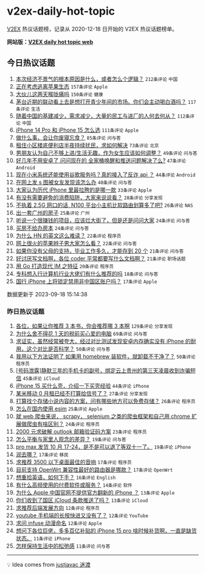 # v2ex-daily-hot-topic

[V2EX](https://www.v2ex.com/) 热议话题榜，记录从 2020-12-18 日开始的 V2EX 热议话题榜单。

**网站版：[V2EX daily hot topic web](https://boojack.github.io/v2ex-daily-hot-topic-web/)**

## 今日热议话题

<!-- TODAY BEGIN -->

1. [本次经济不景气的根本原因是什么，或者怎么个逻辑？](https://www.v2ex.com/t/974782) `212条评论` `中国`
1. [正在考虑逃离苹果生态](https://www.v2ex.com/t/974836) `157条评论` `Apple`
1. [大伙儿这两天喉咙痛吗](https://www.v2ex.com/t/974726) `150条评论` `健康`
1. [茅台近期的联动看上去是想打开青少年间的市场。你们会主动喝白酒吗？](https://www.v2ex.com/t/974760) `117条评论` `生活`
1. [随着中国的基建减少，需求减少，大量的民工与进厂的人何去何从？](https://www.v2ex.com/t/974711) `112条评论` `中国`
1. [iPhone 14 Pro 和 iPhone 15 怎么选](https://www.v2ex.com/t/974702) `111条评论` `Apple`
1. [做什么事，会让你废寝忘食？](https://www.v2ex.com/t/974831) `85条评论` `问与答`
1. [租住小区楼底便利店半夜持续扰民，求如何解决](https://www.v2ex.com/t/974742) `73条评论` `北京`
1. [男朋友认为自己不够上进/生活无趣，作为女生应该如何调整？](https://www.v2ex.com/t/974936) `49条评论` `问与答`
1. [好几年不用安卓了 问问现在的 全家桶唤醒和推送问题解决了么?](https://www.v2ex.com/t/974701) `47条评论` `Android`
1. [现在小米系统还能使用谷歌服务吗？真的接入了反诈 api ？](https://www.v2ex.com/t/974904) `44条评论` `Android`
1. [在网上发 s 图被女友发现该怎么办](https://www.v2ex.com/t/974708) `40条评论` `问与答`
1. [大家认为历代 iPhone 里最拉胯的是哪一款](https://www.v2ex.com/t/974940) `33条评论` `Apple`
1. [有没有需要避免的消费陷阱，大家来说说看？](https://www.v2ex.com/t/974854) `28条评论` `分享发现`
1. [不执着 2.5G 网口的话, N100 平台小主机比软路由划算多了吧?](https://www.v2ex.com/t/974716) `26条评论` `NAS`
1. [出一套广州的房子](https://www.v2ex.com/t/974799) `25条评论` `广州`
1. [听说一个很赚钱的项目，应该烂大街了，但是还是问问大家](https://www.v2ex.com/t/974823) `24条评论` `问与答`
1. [买房不给办房本](https://www.v2ex.com/t/974756) `24条评论` `问与答`
1. [为什么 HN 的英文这么难读？](https://www.v2ex.com/t/974928) `22条评论` `程序员`
1. [网上很火的苹果辫子男大家怎么看？](https://www.v2ex.com/t/974772) `22条评论` `问与答`
1. [如果你没有父母的支持，毕业工作多久，才能存到 20 个](https://www.v2ex.com/t/974887) `21条评论` `问与答`
1. [好讨厌写文档啊，各位 coder 平常都要写什么文档啊？](https://www.v2ex.com/t/974698) `21条评论` `职场话题`
1. [用 Go 打造现代 IM 之特征](https://www.v2ex.com/t/974777) `20条评论` `程序员`
1. [专科想入行计算机行业大佬们有什么推荐的吗](https://www.v2ex.com/t/974981) `18条评论` `问与答`
1. [国行 iPhone 上将锁定禁用非中国区账户吗？](https://www.v2ex.com/t/974821) `17条评论` `Apple`

数据更新于 2023-09-18 15:14:38

<!-- TODAY END -->

### 昨日热议话题

<!-- YESTERDAY BEGIN -->

1. [各位，如果让你推荐 3 本书，你会推荐哪 3 本啊](https://www.v2ex.com/t/974506) `129条评论` `分享发现`
1. [为什么舍不得花 1 天的税前买心爱的电脑](https://www.v2ex.com/t/974547) `69条评论` `问与答`
1. [求证实，虽然经常被夸大，经过对比测试发现安卓内存确实没有 iPhone 的耐用，这个对比是否科学？](https://www.v2ex.com/t/974608) `50条评论` `问与答`
1. [我用以下方法证明了 如果用 homebrew 装软件，就卸载不干净了？](https://www.v2ex.com/t/974517) `50条评论` `程序员`
1. [[号码泄露]静默三年的手机卡的副号，绑定云上贵州的第三天凌晨收到诈骗短信](https://www.v2ex.com/t/974527) `45条评论` `iCloud`
1. [iPhone 15 买什么壳，介绍一下买壳经验](https://www.v2ex.com/t/974514) `44条评论` `iPhone`
1. [某米移动 0 月租已经不打算给信号了？](https://www.v2ex.com/t/974528) `27条评论` `分享发现`
1. [打算找个存储小说内容的方案，问有哪些地方可以免费存储？](https://www.v2ex.com/t/974609) `26条评论` `程序员`
1. [怎么在国内使用 esim](https://www.v2ex.com/t/974554) `25条评论` `Apple`
1. [就 web 爬虫来说， scrapy， selenium 之类的爬虫框架和自己用 chrome 扩展做爬虫有啥区别？](https://www.v2ex.com/t/974592) `24条评论` `程序员`
1. [2000 元求破解 outlook 邮箱验证码方案](https://www.v2ex.com/t/974630) `23条评论` `程序员`
1. [怎么平衡与家里人观念的差异？](https://www.v2ex.com/t/974626) `19条评论` `问与答`
1. [pro max 发货 10 月 17-24，是不是可以退了等双十一了。](https://www.v2ex.com/t/974625) `19条评论` `iPhone`
1. [润去哪？](https://www.v2ex.com/t/974653) `17条评论` `移民`
1. [求推荐 3500 以下桌面最佳的音响](https://www.v2ex.com/t/974641) `17条评论` `程序员`
1. [目前支持 OpenWrt 兼容性最好的路由器是哪款？](https://www.v2ex.com/t/974570) `17条评论` `OpenWrt`
1. [想重拾英语，如何下手？](https://www.v2ex.com/t/974603) `16条评论` `English`
1. [有什么高频使用的付费软件或服务？](https://www.v2ex.com/t/974591) `14条评论` `软件`
1. [为什么 Apple 中国官网不提供官方翻新的 iPhone ？](https://www.v2ex.com/t/974566) `13条评论` `Apple`
1. [你们收到了国区 iCloud 条款推送了吗？](https://www.v2ex.com/t/974512) `13条评论` `iCloud`
1. [求推荐后端发展方向](https://www.v2ex.com/t/974598) `12条评论` `程序员`
1. [youtube 手机端的长按快进又没有了？](https://www.v2ex.com/t/974584) `12条评论` `YouTube`
1. [求问 infuse 动漫命名](https://www.v2ex.com/t/974507) `12条评论` `Apple`
1. [想问下各位巨佬，多多百亿补贴的 iPhone 15 pro 啥时候补货啊，一直是缺货状态。](https://www.v2ex.com/t/974561) `11条评论` `iPhone`
1. [怎样保持生活中的松弛感](https://www.v2ex.com/t/974544) `11条评论` `问与答`

<!-- YESTERDAY END -->

---

💡 Idea comes from [justjavac 迷渡](https://github.com/justjavac/)
